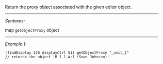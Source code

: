 Return the proxy object associated with the given editor object.


---
*Syntaxes:*

map `getObjectProxy` object

---
*Example 1:*

```sqf
(findDisplay 128 displayCtrl 51) getObjectProxy "_unit_1"
// returns the object 'B 1-1-A:1 (Sean Johnson)'
```